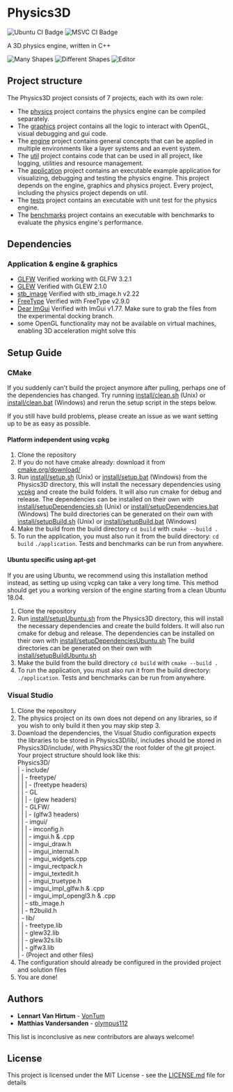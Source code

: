 # Physics3D
![Ubuntu CI Badge](https://github.com/ThePhysicsGuys/Physics3D/workflows/Ubuntu/badge.svg)
![MSVC CI Badge](https://github.com/ThePhysicsGuys/Physics3D/workflows/MSVC/badge.svg)

A 3D physics engine, written in C++

![Many Shapes](https://media.discordapp.net/attachments/378983421936140300/638494259452051480/unknown.png?width=1152&height=664)
![Different Shapes](https://i.imgur.com/h62AI58.jpg)
![Editor](https://cdn.discordapp.com/attachments/378983421936140300/779017688650743828/Screenshot_1.png)

## Project structure
The Physics3D project consists of 7 projects, each with its own role:
- The [physics](/physics) project contains the physics engine can be compiled separately.  
- The [graphics](/graphics) project contains all the logic to interact with OpenGL, visual debugging and gui code.
- The [engine](/engine) project contains general concepts that can be applied in multiple environments like a layer systems and an event system.
- The [util](/util) project contains code that can be used in all project, like logging, utilities and resource management.
- The [application](/application) project contains an executable example application for visualizing, debugging and testing the physics engine. This project depends on the engine, graphics and physics project. Every project, including the physics project depends on util. 
- The [tests](/tests) project contains an executable with unit test for the physics engine.
- The [benchmarks](/benchmarks) project contains an executable with benchmarks to evaluate the physics engine's performance.

## Dependencies
### Application & engine & graphics
- [GLFW](https://www.glfw.org/) Verified working with GLFW 3.2.1  
- [GLEW](http://glew.sourceforge.net/) Verified with GLEW 2.1.0
- [stb_image](https://github.com/nothings/stb) Verified with stb_image.h v2.22
- [FreeType](https://www.freetype.org/) Verified with FreeType v2.9.0
- [Dear ImGui](https://github.com/ocornut/imgui/tree/docking) Verified with ImGui v1.77. Make sure to grab the files from the experimental docking branch.
- some OpenGL functionality may not be available on virtual machines, enabling 3D acceleration might solve this

## Setup Guide

### CMake
If you suddenly can't build the project anymore after pulling, perhaps one of the dependencies has changed. Try running [install/clean.sh](/install/clean.sh) (Unix) or [install/clean.bat](/install/clean.bat) (Windows) and rerun the setup script in the steps below. 

If you still have build problems, please create an issue as we want setting up to be as easy as possible. 

#### Platform independent using vcpkg
1. Clone the repository
2. If you do not have cmake already: download it from [cmake.org/download/](https://cmake.org/download/)
3. Run [install/setup.sh](/install/setup.sh) (Unix) or [install/setup.bat](/install/setup.bat) (Windows) from the Physics3D directory, this will install the necessary dependencies using [vcpkg](https://github.com/microsoft/vcpkg) and create the build folders. It will also run cmake for debug and release. 
  The dependencies can be installed on their own with [install/setupDependencies.sh](/install/setupDependencies.sh) (Unix) or [install/setupDependencies.bat](/install/setupDependencies.bat) (Windows)
  The build directories can be generated on their own with [install/setupBuild.sh](/install/setupBuild.sh) (Unix) or [install/setupBuild.bat](/install/setupBuild.bat) (Windows)
4. Make the build from the build directory `cd build` with `cmake --build .`
5. To run the application, you must also run it from the build directory: `cd build` `./application`. Tests and benchmarks can be run from anywhere. 

#### Ubuntu specific using apt-get
If you are using Ubuntu, we recommend using this installation method instead, as setting up using vcpkg can take a very long time. This method should get you a working version of the engine starting from a clean Ubuntu 18.04. 

1. Clone the repository
2. Run [install/setupUbuntu.sh](/install/setupUbuntu.sh) from the Physics3D directory, this will install the necessary dependencies and create the build folders. It will also run cmake for debug and release. 
  The dependencies can be installed on their own with [install/setupDependenciesUbuntu.sh](/install/setupDependenciesUbuntu.sh)
  The build directories can be generated on their own with [install/setupBuildUbuntu.sh](/install/setupBuildUbuntu.sh)
3. Make the build from the build directory `cd build` with `cmake --build .`
4. To run the application, you must also run it from the build directory: `./application`. Tests and benchmarks can be run from anywhere. 

### Visual Studio
1. Clone the repository
2. The physics project on its own does not depend on any libraries, so if you wish to only build it then you may skip step 3.
3. Download the dependencies, the Visual Studio configuration expects the libraries to be stored in Physics3D/lib/, includes should be stored in Physics3D/include/, with Physics3D/ the root folder of the git project. 
  Your project structure should look like this:  
  Physics3D/  
  | - include/  
  | | - freetype/  
  | | | - (freetype headers)  
  | | - GL  
  | | | - (glew headers)  
  | | - GLFW/  
  | | | - (glfw3 headers)  
  | | - imgui/  
  | | | - imconfig.h  
  | | | - imgui.h & .cpp  
  | | | - imgui_draw.h  
  | | | - imgui_internal.h  
  | | | - imgui_widgets.cpp  
  | | | - imgui_rectpack.h  
  | | | - imgui_textedit.h  
  | | | - imgui_truetype.h  
  | | | - imgui_impl_glfw.h & .cpp  
  | | | - imgui_impl_opengl3.h & .cpp  
  | | - stb_image.h  
  | | - ft2build.h  
  | - lib/  
  | | - freetype.lib  
  | | - glew32.lib  
  | | - glew32s.lib  
  | | - glfw3.lib   
  | - (Project and other files)  
4. The configuration should already be configured in the provided project and solution files
5. You are done!

## Authors
* **Lennart Van Hirtum** - [VonTum](https://github.com/VonTum)
* **Matthias Vandersanden** - [olympus112](https://github.com/olympus112)

This list is inconclusive as new contributors are always welcome! 

## License
This project is licensed under the MIT License - see the [LICENSE.md](LICENSE.md) file for details
